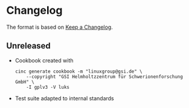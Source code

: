 # Changelog

The format is based on [Keep a Changelog](https://keepachangelog.com/en/1.0.0/).

## Unreleased

* Cookbook created with
  ```
  cinc generate cookbook -m "linuxgroup@gsi.de" \
      --copyright "GSI Helmholtzzentrum für Schwerionenforschung GmbH" \
      -I gplv3 -V luks
  ```
* Test suite adapted to internal standards
